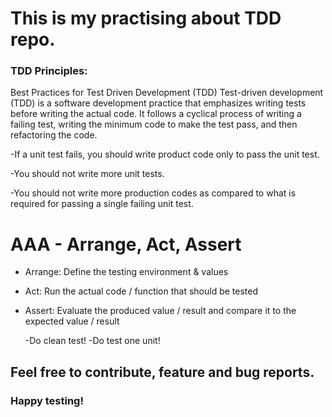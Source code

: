 # This is my practising about TDD repo.


### TDD Principles:


Best Practices for Test Driven Development (TDD) Test-driven development (TDD) is a software development practice that emphasizes writing tests before writing the actual code. It follows a cyclical process of writing a failing test, writing the minimum code to make the test pass, and then refactoring the code.

-If a unit test fails, you should write product code only to pass the unit test.

-You should not write more unit tests.

-You should not write more production codes as compared to what is required for passing a single failing unit test.


# AAA - Arrange, Act, Assert

- Arrange: Define the testing environment & values

- Act: Run the actual code / function that should be tested

- Assert: Evaluate the produced value / result and compare it to the expected value / result

  -Do clean test!
  -Do test one unit!

## Feel free to contribute, feature and bug reports.


### Happy testing!
